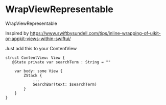 # WrapViewRepresentable
WrapViewRepresentable

Inspired by https://www.swiftbysundell.com/tips/inline-wrapping-of-uikit-or-appkit-views-within-swiftui/

Just add this to your ContentView

```
struct ContentView: View {
   @State private var searchTerm : String = ""

    var body: some View {
        ZStack {
            ...
            SearchBar(text: $searchTerm)
        }
    }
}
```
